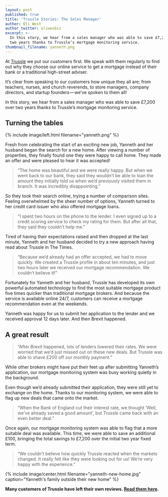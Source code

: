```yaml
---
layout: post
published: true
title: 'Trussle Stories: The Sales Manager'
author: Oli West
author_twitter: oliwesbiz
excerpt: >-
  In this story, we hear from a sales manager who was able to save £7,200 over
  two years thanks to Trussle’s mortgage monitoring service.
thumbnail_filename: yanneth.png
---
```


At [Trussle](https://trussle.com/) we put our customers first. We speak with them regularly to find out why they choose our online service to get a mortgage instead of their bank or a traditional high-street adviser.

It’s clear from speaking to our customers how unique they all are; from teachers, nurses, and church reverends, to store managers, company directors, and startup founders — we’ve spoken to them all!

In this story, we hear from a sales manager who was able to save £7,200 over two years thanks to Trussle’s mortgage monitoring service.

## Turning the tables

{% include image/left.html filename="yanneth.png" %}

Fresh from celebrating the start of an exciting new job, Yanneth and her husband began the search for a new home. After viewing a number of properties, they finally found one they were happy to call home. They made an offer and were pleased to hear it was accepted!

> “The home was beautiful and we were really happy. But when we went back to our bank, they said they wouldn’t be able to loan the amount they initially told us when we’d previously visited them in branch. It was incredibly disappointing.”

So they took their search online, trying a number of comparison sites. Feeling overwhelmed by the sheer number of options, Yanneth turned to her credit card issuer who also offered mortgage loans.

> “I spent two hours on the phone to the lender. I even signed up to a credit scoring service to check my rating for them. But after all that, they said they couldn’t help me.”

Tired of having their expectations raised and then dropped at the last minute, Yanneth and her husband decided to try a new approach having read about Trussle in The Times.

> “Because we’d already had an offer accepted, we had to move quickly. We created a Trussle profile in about ten minutes, and just two hours later we received our mortgage recommendation. We couldn’t believe it!”

Fortunately for Yanneth and her husband, Trussle has developed its own powerful automated technology to find the most suitable mortgage product five times quicker than traditional mortgage brokers. And because the service is available online 24/7, customers can receive a mortgage recommendation even at the weekends.

Yanneth was happy for us to submit her application to the lender and we received approval 12 days later. And then Brexit happened.

## A great result

> “After Brexit happened, lots of lenders lowered their rates. We were worried that we’d just missed out on these new deals. But Trussle was able to shave £200 off our monthly payment.”

While other brokers might have put their feet up after submitting Yanneth’s application, our mortgage monitoring system was busy working quietly in the background.

Even though we’d already submitted their application, they were still yet to exchange on the home. Thanks to our monitoring system, we were able to flag up new deals that came onto the market.

> “When the Bank of England cut their interest rate, we thought ‘Well, we’ve already saved a good amount’, but Trussle came back with an even better deal.”

Once again, our mortgage monitoring system was able to flag that a more suitable deal was available. This time, we were able to save an additional £100, bringing the total savings to £7,200 over the initial two year fixed term.

> “We couldn’t believe how quickly Trussle reacted when the markets changed. It really felt like they were looking out for us! We’re very happy with the experience.”

{% include image/center.html filename="yanneth-new-home.jpg" caption="Yanneth's family outside their new home" %}

**Many customers of Trussle have left their own reviews. [Read them here](https://uk.trustpilot.com/review/trussle.com).**
